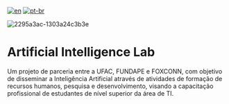 [![en](https://img.shields.io/badge/lang-en-red.svg)](https://github.com/DayanFA/Artificial-Intelligence-Lab/blob/main/README.md)
[![pt-br](https://img.shields.io/badge/lang-pt--br-green.svg)](https://github.com/DayanFA/Artificial-Intelligence-Lab/blob/main/README.pt-br.md)

![2295a3ac-1303a24c3b3e](https://github.com/DayanFA/Artificial-Intelligence-Lab/assets/123272343/7048863c-6c64-4d4a-90c5-63e0809da060)

# Artificial Intelligence Lab
Um projeto de parceria entre a UFAC, FUNDAPE e FOXCONN, com objetivo de disseminar a Inteligência Artificial através de atividades de formação de recursos humanos, pesquisa e desenvolvimento, visando a capacitação profissional de estudantes de nível superior da área de TI.
